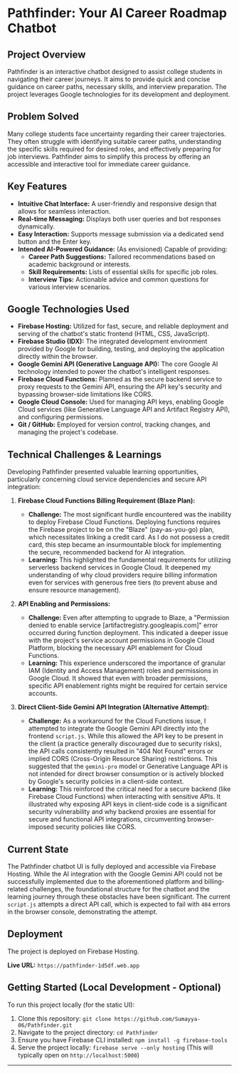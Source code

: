 # Pathfinder: Your AI Career Roadmap Chatbot

## Project Overview

Pathfinder is an interactive chatbot designed to assist college students in navigating their career journeys. It aims to provide quick and concise guidance on career paths, necessary skills, and interview preparation. The project leverages Google technologies for its development and deployment.

## Problem Solved

Many college students face uncertainty regarding their career trajectories. They often struggle with identifying suitable career paths, understanding the specific skills required for desired roles, and effectively preparing for job interviews. Pathfinder aims to simplify this process by offering an accessible and interactive tool for immediate career guidance.

## Key Features

* **Intuitive Chat Interface:** A user-friendly and responsive design that allows for seamless interaction.
* **Real-time Messaging:** Displays both user queries and bot responses dynamically.
* **Easy Interaction:** Supports message submission via a dedicated send button and the Enter key.
* **Intended AI-Powered Guidance:** (As envisioned) Capable of providing:
    * **Career Path Suggestions:** Tailored recommendations based on academic background or interests.
    * **Skill Requirements:** Lists of essential skills for specific job roles.
    * **Interview Tips:** Actionable advice and common questions for various interview scenarios.

## Google Technologies Used

* **Firebase Hosting:** Utilized for fast, secure, and reliable deployment and serving of the chatbot's static frontend (HTML, CSS, JavaScript).
* **Firebase Studio (IDX):** The integrated development environment provided by Google for building, testing, and deploying the application directly within the browser.
* **Google Gemini API (Generative Language API):** The core Google AI technology intended to power the chatbot's intelligent responses.
* **Firebase Cloud Functions:** Planned as the secure backend service to proxy requests to the Gemini API, ensuring the API key's security and bypassing browser-side limitations like CORS.
* **Google Cloud Console:** Used for managing API keys, enabling Google Cloud services (like Generative Language API and Artifact Registry API), and configuring permissions.
* **Git / GitHub:** Employed for version control, tracking changes, and managing the project's codebase.

## Technical Challenges & Learnings

Developing Pathfinder presented valuable learning opportunities, particularly concerning cloud service dependencies and secure API integration:

1.  **Firebase Cloud Functions Billing Requirement (Blaze Plan):**
    * **Challenge:** The most significant hurdle encountered was the inability to deploy Firebase Cloud Functions. Deploying functions requires the Firebase project to be on the "Blaze" (pay-as-you-go) plan, which necessitates linking a credit card. As I do not possess a credit card, this step became an insurmountable block for implementing the secure, recommended backend for AI integration.
    * **Learning:** This highlighted the fundamental requirements for utilizing serverless backend services in Google Cloud. It deepened my understanding of why cloud providers require billing information even for services with generous free tiers (to prevent abuse and ensure resource management).

2.  **API Enabling and Permissions:**
    * **Challenge:** Even after attempting to upgrade to Blaze, a "Permission denied to enable service [artifactregistry.googleapis.com]" error occurred during function deployment. This indicated a deeper issue with the project's service account permissions in Google Cloud Platform, blocking the necessary API enablement for Cloud Functions.
    * **Learning:** This experience underscored the importance of granular IAM (Identity and Access Management) roles and permissions in Google Cloud. It showed that even with broader permissions, specific API enablement rights might be required for certain service accounts.

3.  **Direct Client-Side Gemini API Integration (Alternative Attempt):**
    * **Challenge:** As a workaround for the Cloud Functions issue, I attempted to integrate the Google Gemini API directly into the frontend `script.js`. While this allowed the API key to be present in the client (a practice generally discouraged due to security risks), the API calls consistently resulted in "404 Not Found" errors or implied CORS (Cross-Origin Resource Sharing) restrictions. This suggested that the `gemini-pro` model or Generative Language API is not intended for direct browser consumption or is actively blocked by Google's security policies in a client-side context.
    * **Learning:** This reinforced the critical need for a secure backend (like Firebase Cloud Functions) when interacting with sensitive APIs. It illustrated why exposing API keys in client-side code is a significant security vulnerability and why backend proxies are essential for secure and functional API integrations, circumventing browser-imposed security policies like CORS.

## Current State

The Pathfinder chatbot UI is fully deployed and accessible via Firebase Hosting. While the AI integration with the Google Gemini API could not be successfully implemented due to the aforementioned platform and billing-related challenges, the foundational structure for the chatbot and the learning journey through these obstacles have been significant. The current `script.js` attempts a direct API call, which is expected to fail with `404` errors in the browser console, demonstrating the attempt.

## Deployment

The project is deployed on Firebase Hosting.

**Live URL:** `https://pathfinder-1d5df.web.app`

## Getting Started (Local Development - Optional)

To run this project locally (for the static UI):

1.  Clone this repository:
    `git clone https://github.com/Sumayya-06/Pathfinder.git`
2.  Navigate to the project directory:
    `cd Pathfinder`
3.  Ensure you have Firebase CLI installed:
    `npm install -g firebase-tools`
4.  Serve the project locally:
    `firebase serve --only hosting`
    (This will typically open on `http://localhost:5000`)

---